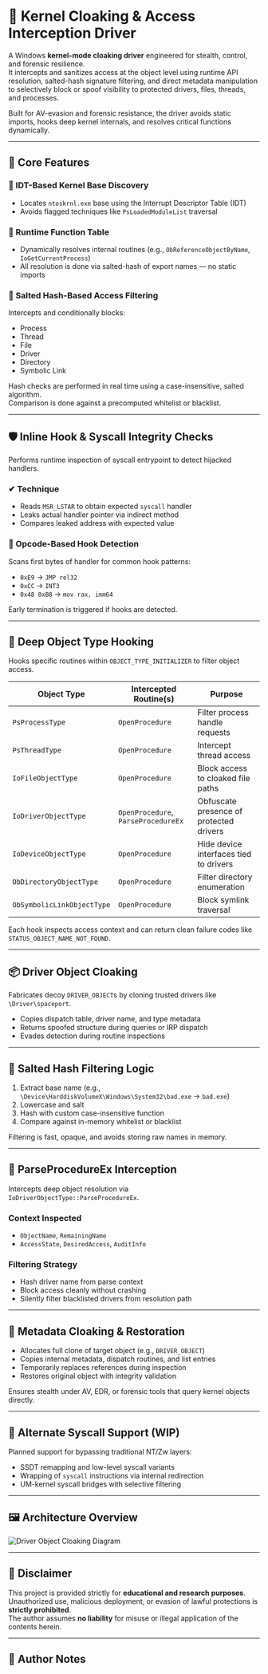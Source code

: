 # 🧬 Kernel Cloaking & Access Interception Driver

A Windows **kernel-mode cloaking driver** engineered for stealth, control, and forensic resilience.  
It intercepts and sanitizes access at the object level using runtime API resolution, salted-hash signature filtering, and direct metadata manipulation to selectively block or spoof visibility to protected drivers, files, threads, and processes.

Built for AV-evasion and forensic resistance, the driver avoids static imports, hooks deep kernel internals, and resolves critical functions dynamically.

---

## 📌 Core Features

### 🧭 IDT-Based Kernel Base Discovery

- Locates `ntoskrnl.exe` base using the Interrupt Descriptor Table (IDT)
- Avoids flagged techniques like `PsLoadedModuleList` traversal

### 🧠 Runtime Function Table

- Dynamically resolves internal routines (e.g., `ObReferenceObjectByName`, `IoGetCurrentProcess`)
- All resolution is done via salted-hash of export names — no static imports

### 🧬 Salted Hash-Based Access Filtering

Intercepts and conditionally blocks:

- Process  
- Thread  
- File  
- Driver  
- Directory  
- Symbolic Link  

Hash checks are performed in real time using a case-insensitive, salted algorithm.  
Comparison is done against a precomputed whitelist or blacklist.

---

## 🛡️ Inline Hook & Syscall Integrity Checks

Performs runtime inspection of syscall entrypoint to detect hijacked handlers.

### ✔ Technique

- Reads `MSR_LSTAR` to obtain expected `syscall` handler
- Leaks actual handler pointer via indirect method
- Compares leaked address with expected value

### 🔬 Opcode-Based Hook Detection

Scans first bytes of handler for common hook patterns:

- `0xE9` → `JMP rel32`
- `0xCC` → `INT3`
- `0x48 0xB8` → `mov rax, imm64`

Early termination is triggered if hooks are detected.

---

## 🔧 Deep Object Type Hooking

Hooks specific routines within `OBJECT_TYPE_INITIALIZER` to filter object access.

| Object Type                | Intercepted Routine(s)           | Purpose                                      |
|----------------------------|---------------------------------|----------------------------------------------|
| `PsProcessType`            | `OpenProcedure`                 | Filter process handle requests               |
| `PsThreadType`             | `OpenProcedure`                 | Intercept thread access                       |
| `IoFileObjectType`         | `OpenProcedure`                 | Block access to cloaked file paths           |
| `IoDriverObjectType`       | `OpenProcedure`, `ParseProcedureEx` | Obfuscate presence of protected drivers |
| `IoDeviceObjectType`       | `OpenProcedure`                 | Hide device interfaces tied to drivers       |
| `ObDirectoryObjectType`    | `OpenProcedure`                 | Filter directory enumeration                  |
| `ObSymbolicLinkObjectType` | `OpenProcedure`                 | Block symlink traversal                       |

Each hook inspects access context and can return clean failure codes like `STATUS_OBJECT_NAME_NOT_FOUND`.

---

## 📦 Driver Object Cloaking

Fabricates decoy `DRIVER_OBJECT`s by cloning trusted drivers like `\Driver\spaceport`.

- Copies dispatch table, driver name, and type metadata  
- Returns spoofed structure during queries or IRP dispatch  
- Evades detection during routine inspections

---

## 🧮 Salted Hash Filtering Logic

1. Extract base name (e.g., `\Device\HarddiskVolumeX\Windows\System32\bad.exe` → `bad.exe`)  
2. Lowercase and salt  
3. Hash with custom case-insensitive function  
4. Compare against in-memory whitelist or blacklist  

Filtering is fast, opaque, and avoids storing raw names in memory.

---

## 🧩 ParseProcedureEx Interception

Intercepts deep object resolution via `IoDriverObjectType::ParseProcedureEx`.

### Context Inspected

- `ObjectName`, `RemainingName`  
- `AccessState`, `DesiredAccess`, `AuditInfo`  

### Filtering Strategy

- Hash driver name from parse context  
- Block access cleanly without crashing  
- Silently filter blacklisted drivers from resolution path

---

## 🔬 Metadata Cloaking & Restoration

- Allocates full clone of target object (e.g., `DRIVER_OBJECT`)  
- Copies internal metadata, dispatch routines, and list entries  
- Temporarily replaces references during inspection  
- Restores original object with integrity validation  

Ensures stealth under AV, EDR, or forensic tools that query kernel objects directly.

---

## 🧪 Alternate Syscall Support (WIP)

Planned support for bypassing traditional NT/Zw layers:

- SSDT remapping and low-level syscall variants  
- Wrapping of `syscall` instructions via internal redirection  
- UM-kernel syscall bridges with selective filtering

---

## 🖼️ Architecture Overview

![Driver Object Cloaking Diagram](https://cdn.discordapp.com/attachments/1217690516804866172/1378294258519244841/image.png?ex=683c140e&is=683ac28e&hm=e1dad0a26eded13d80587433b3c7e24f90f2230e33a05eae4db2112d67ac4fc6&)

---

## 🚫 Disclaimer

This project is provided strictly for **educational and research purposes**.  
Unauthorized use, malicious deployment, or evasion of lawful protections is **strictly prohibited**.  
The author assumes **no liability** for misuse or illegal application of the contents herein.

---

## 👤 Author Notes
